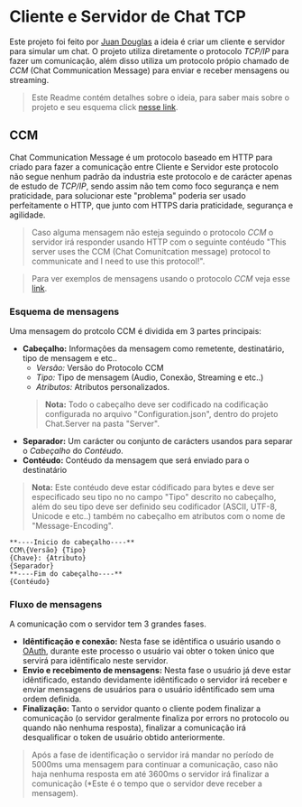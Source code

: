 # Cliente e Servidor de Chat TCP
Este projeto foi feito por [Juan Douglas](https://github.com/JuanDouglas) a ideia é criar um cliente e servidor para simular um chat. O projeto utiliza diretamente o protocolo _TCP/IP_ para fazer um comunicação, além disso utiliza um protocolo própio chamado de _CCM_ (Chat Communication Message) para enviar e receber mensagens ou streaming.
> Este Readme contém detalhes sobre o ideia, para saber mais sobre o projeto e seu esquema click [nesse link](Resources/Help/Project.md).

## CCM
Chat Communication Message é um protocolo baseado em HTTP para criado para fazer a comunicação entre Cliente e Servidor este protocolo não segue nenhum padrão da industria este protocolo e de carácter apenas de estudo de _TCP/IP_, sendo assim não tem como foco segurança e nem praticidade, para solucionar este "problema" poderia ser usado perfeitamente o HTTP, que junto com HTTPS daria praticidade, segurança e agilidade.

> Caso alguma mensagem não esteja seguindo o protocolo _CCM_ o servidor irá responder usando HTTP com o seguinte contéudo "This server uses the CCM (Chat Comunitcation message) protocol to communicate and I need to use this protocol!".

> Para ver exemplos de mensagens usando o protocolo _CCM_ veja esse [link](Resources/Help/Examples.md).


### Esquema de mensagens
Uma mensagem do protcolo CCM é dividida em 3 partes principais: 
- **Cabeçalho:** Informações da mensagem como remetente, destinatário, tipo de mensagem e etc..
	- _Versão:_  Versão do Protocolo CCM
	- _Tipo:_ Tipo de mensagem (Audio, Conexão, Streaming e etc..)
	- _Atributos:_ Atributos personalizados.
	> **Nota:** Todo o cabeçalho deve ser codificado na codificação configurada no arquivo "Configuration.json", dentro do projeto Chat.Server na pasta "Server".
- **Separador:** Um carácter ou conjunto de carácters usandos para separar o _Cabeçalho_ do _Contéudo_.
- **Contéudo:** Contéudo da mensagem que será enviado para o destinatário
> **Nota:** Este contéudo deve estar códificado para bytes e deve ser especificado seu tipo no no campo "Tipo" descrito no cabeçalho, além do seu tipo deve ser definido seu codificador (ASCII, UTF-8, Unicode e etc..) também no cabeçalho em atributos com o nome de "Message-Encoding".

	**----Inicio do cabeçalho----**
	CCM\{Versão} {Tipo}
	{Chave}: {Atributo}
	{Separador}
	**----Fim do cabeçalho----**
	{Contéudo}
    
### Fluxo de mensagens 
A comunicação com o servidor tem 3 grandes fases.
- **Idêntificação e conexão:** Nesta fase se idêntifica o usuário usando o [OAuth](https://github.com/JuanDouglas/OAuth), durante este processo o usuário vai obter o token único que servirá para idêntificalo neste servidor.
- **Envio e recebimento de mensagens:** Nesta fase o usuário já deve estar idêntificado, estando devidamente idêntificado o servidor irá receber e enviar mensagens de usuários para o usuário idêntificado sem uma ordem definida.
- **Finalização:** Tanto o servidor quanto o cliente podem finalizar a comunicação (o servidor geralmente finaliza por errors no protocolo ou quando não nenhuma resposta), finalizar a comunicação irá desqualificar o token de usuário obtido anteriormente. 

> Após a fase de identificação o servidor irá mandar no período de 5000ms uma mensagem para continuar a comunicação, caso não haja nenhuma resposta em até 3600ms o servidor irá finalizar a comunicação (*Este é o tempo que o servidor deve receber a mensagem). 
